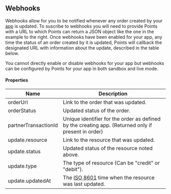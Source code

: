 ## Webhooks

Webhooks allow for you to be notified whenever any order created by your [app](#apps) is updated. To suscribe to webhooks you will need to provide Points with a URL to which Points can return a JSON object like the one in the example to the right. Once webhooks have been enabled for your app, any time the status of an order created by it is updated, Points will callback the designated URL with information about the update, described in the table below. 

You cannot directly enable or disable webhooks for your app but webhooks can be configured by Points for your app in both sandbox and live mode. 

#### Properties

<table>
    <thead>
        <tr>
            <th>Name</th>
            <th>Description</th>
        </tr>
    </thead>
    <tbody>
        <tr>
            <td>orderUrl</td>
            <td>Link to the order that was updated.</td>
        </tr>
        <tr>
            <td>orderStatus</td>
            <td>Updated status of the order.</td>
        </tr>
        <tr>
            <td>partnerTransactionId</td>
            <td>Unique identifier for the order as defined by the creating app. (Returned only if present in order)</td>
        </tr>
        <tr>
            <td>update.resource</td>
            <td>Link to the resource that was updated.</td>
        </tr>
        <tr>
            <td>update.status</td>
            <td>Updated status of the resource noted above.</td>
        </tr>
        <tr>
            <td>update.type</td>
            <td>The type of resource (Can be "credit" or "debit").</td>
        </tr>
        <tr>
            <td>update.updatedAt</td>
            <td>The <a href="http://en.wikipedia.org/wiki/ISO_8601">ISO 8601</a> time when the resource was last updated. </td>
        </tr>
    </tbody>
</table>
